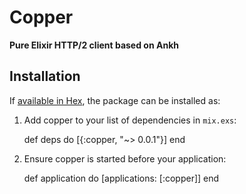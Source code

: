 # Copper

**Pure Elixir HTTP/2 client based on Ankh**

## Installation

If [available in Hex](https://hex.pm/docs/publish), the package can be installed as:

  1. Add copper to your list of dependencies in `mix.exs`:

        def deps do
          [{:copper, "~> 0.0.1"}]
        end

  2. Ensure copper is started before your application:

        def application do
          [applications: [:copper]]
        end
